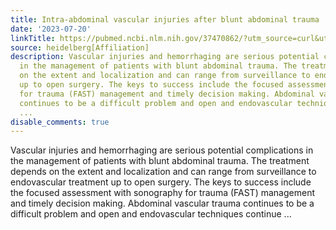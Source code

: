 ```yaml
---
title: Intra-abdominal vascular injuries after blunt abdominal trauma
date: '2023-07-20'
linkTitle: https://pubmed.ncbi.nlm.nih.gov/37470862/?utm_source=curl&utm_medium=rss&utm_campaign=pubmed-2&utm_content=1FakS-2QOkCT8HsMOQP1bCRQ4YzyumYOmxmF0moLsQ3dFB1E9V&fc=20220326224207&ff=20230720211418&v=2.17.9.post6+86293ac
source: heidelberg[Affiliation]
description: Vascular injuries and hemorrhaging are serious potential complications
  in the management of patients with blunt abdominal trauma. The treatment depends
  on the extent and localization and can range from surveillance to endovascular treatment
  up to open surgery. The keys to success include the focused assessment with sonography
  for trauma (FAST) management and timely decision making. Abdominal vascular trauma
  continues to be a difficult problem and open and endovascular techniques continue
  ...
disable_comments: true
---
```

Vascular injuries and hemorrhaging are serious potential complications in the management of patients with blunt abdominal trauma. The treatment depends on the extent and localization and can range from surveillance to endovascular treatment up to open surgery. The keys to success include the focused assessment with sonography for trauma (FAST) management and timely decision making. Abdominal vascular trauma continues to be a difficult problem and open and endovascular techniques continue ...